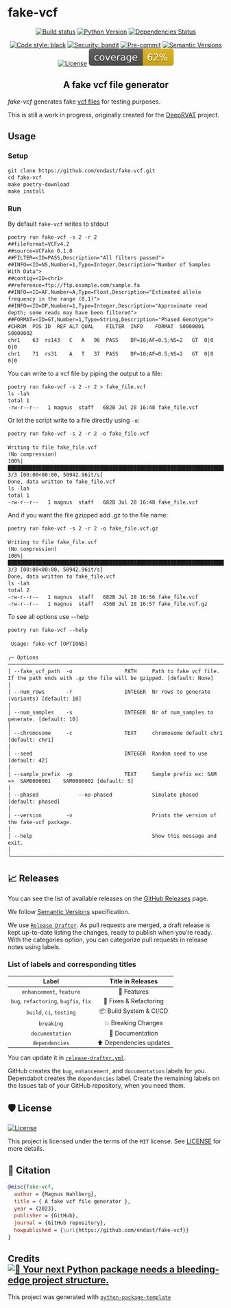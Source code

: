 # fake-vcf

<div align="center">

[![Build status](https://github.com/endast/fake-vcf/workflows/build/badge.svg?branch=master&event=push)](https://github.com/endast/fake-vcf/actions?query=workflow%3Abuild)
[![Python Version](https://img.shields.io/pypi/pyversions/fake-vcf.svg)](https://pypi.org/project/fake-vcf/)
[![Dependencies Status](https://img.shields.io/badge/dependencies-up%20to%20date-brightgreen.svg)](https://github.com/endast/fake-vcf/pulls?utf8=%E2%9C%93&q=is%3Apr%20author%3Aapp%2Fdependabot)

[![Code style: black](https://img.shields.io/badge/code%20style-black-000000.svg)](https://github.com/psf/black)
[![Security: bandit](https://img.shields.io/badge/security-bandit-green.svg)](https://github.com/PyCQA/bandit)
[![Pre-commit](https://img.shields.io/badge/pre--commit-enabled-brightgreen?logo=pre-commit&logoColor=white)](https://github.com/endast/fake-vcf/blob/main/.pre-commit-config.yaml)
[![Semantic Versions](https://img.shields.io/badge/%20%20%F0%9F%93%A6%F0%9F%9A%80-semantic--versions-e10079.svg)](https://github.com/endast/fake-vcf/releases)
[![License](https://img.shields.io/github/license/fake_vcf/fake-vcf)](https://github.com/endast/fake-vcf/blob/main/LICENSE)
![Coverage Report](assets/images/coverage.svg)

## A fake vcf file generator

</div>

*fake-vcf* generates fake [vcf files](https://en.wikipedia.org/wiki/Variant_Call_Format) for testing purposes.

This is still a work in progress, originally created for the [DeepRVAT](https://github.com/PMBio/deeprvat) project. 

## Usage

### Setup

```shell
git clone https://github.com/endast/fake-vcf.git
cd fake-vcf
make poetry-download
make install
```

### Run

By default `fake-vcf` writes to stdout

```shell
poetry run fake-vcf -s 2 -r 2
##fileformat=VCFv4.2
##source=VCFake 0.1.0
##FILTER=<ID=PASS,Description="All filters passed">
##INFO=<ID=NS,Number=1,Type=Integer,Description="Number of Samples With Data">
##contig=<ID=chr1>
##reference=ftp://ftp.example.com/sample.fa
##INFO=<ID=AF,Number=A,Type=Float,Description="Estimated allele frequency in the range (0,1)">
##INFO=<ID=DP,Number=1,Type=Integer,Description="Approximate read depth; some reads may have been filtered">
##FORMAT=<ID=GT,Number=1,Type=String,Description="Phased Genotype">
#CHROM	POS	ID	REF	ALT	QUAL	FILTER	INFO	FORMAT	S0000001	S0000002
chr1	63	rs143	C	A	96	PASS	DP=10;AF=0.5;NS=2	GT	0|0	0|0
chr1	71	rs31	A	T	37	PASS	DP=10;AF=0.5;NS=2	GT	0|0	0|0

```

You can write to a vcf file by piping the output to a file:

```shell
poetry run fake-vcf -s 2 -r 2 > fake_file.vcf
ls -lah
total 1
-rw-r--r--   1 magnus  staff   682B Jul 28 16:48 fake_file.vcf
```

Or let the script write to a file directly using `-o`:

```shell
poetry run fake-vcf -s 2 -r 2 -o fake_file.vcf

Writing to file fake_file.vcf
(No compression)
100%|████████████████████████████████████████████████████████████████████████████████████████████████████████████████████| 3/3 [00:00<00:00, 50942.96it/s]
Done, data written to fake_file.vcf
ls -lah
total 1
-rw-r--r--   1 magnus  staff   682B Jul 28 16:48 fake_file.vcf
```

And if you want the file gzipped add .gz to the file name:

```shell
poetry run fake-vcf -s 2 -r 2 -o fake_file.vcf.gz

Writing to file fake_file.vcf
(No compression)
100%|████████████████████████████████████████████████████████████████████████████████████████████████████████████████████| 3/3 [00:00<00:00, 50942.96it/s]
Done, data written to fake_file.vcf
ls -lah
total 2
-rw-r--r--   1 magnus  staff   682B Jul 28 16:56 fake_file.vcf
-rw-r--r--   1 magnus  staff   436B Jul 28 16:57 fake_file.vcf.gz
```


To see all options use --help

```shell
poetry run fake-vcf --help                   
                                                                                                                                                                                                                                                                                                                      
 Usage: fake-vcf [OPTIONS]                                                                                                                                                                                                                                                                                            
                                                                                                                                                                                                                                                                                                                      
╭─ Options ──────────────────────────────────────────────────────────────────────────────────────────────────────────────────────────────────────────────────────────────────────────────────────────────────────────────────────────────────────────────────────────────────────────────────────────────────────────╮
│ --fake_vcf_path  -o                 PATH     Path to fake vcf file. If the path ends with .gz the file will be gzipped. [default: None]                                                                                                                                                                            │
│ --num_rows       -r                 INTEGER  Nr rows to generate (variants) [default: 10]                                                                                                                                                                                                                          │
│ --num_samples    -s                 INTEGER  Nr of num_samples to generate. [default: 10]                                                                                                                                                                                                                          │
│ --chromosome     -c                 TEXT     chromosome default chr1 [default: chr1]                                                                                                                                                                                                                               │
│ --seed                              INTEGER  Random seed to use [default: 42]                                                                                                                                                                                                                                      │
│ --sample_prefix  -p                 TEXT     Sample prefix ex: SAM =>  SAM0000001    SAM0000002 [default: S]                                                                                                                                                                                                       │
│ --phased             --no-phased             Simulate phased [default: phased]                                                                                                                                                                                                                                     │
│ --version        -v                          Prints the version of the fake-vcf package.                                                                                                                                                                                                                           │
│ --help                                       Show this message and exit.                                                                                                                                                                                                                                           │
╰────────────────────────────────────────────────────────────────────────────────────────────────────────────────────────────────────────────────────────────────────────────────────────────────────────────────────────────────────────────────────────────────────────────────────────────────────────────────────╯
```

## 📈 Releases

You can see the list of available releases on the [GitHub Releases](https://github.com/endast/fake-vcf/releases) page.

We follow [Semantic Versions](https://semver.org/) specification.

We use [`Release Drafter`](https://github.com/marketplace/actions/release-drafter). As pull requests are merged, a draft
release is kept up-to-date listing the changes, ready to publish when you’re ready. With the categories option, you can
categorize pull requests in release notes using labels.

### List of labels and corresponding titles

|               **Label**               |  **Title in Releases**  |
|:-------------------------------------:|:-----------------------:|
|       `enhancement`, `feature`        |       🚀 Features       |
| `bug`, `refactoring`, `bugfix`, `fix` | 🔧 Fixes & Refactoring  |
|       `build`, `ci`, `testing`        | 📦 Build System & CI/CD |
|              `breaking`               |   💥 Breaking Changes   |
|            `documentation`            |    📝 Documentation     |
|            `dependencies`             | ⬆️ Dependencies updates |

You can update it
in [`release-drafter.yml`](https://github.com/endast/fake-vcf/blob/main/.github/release-drafter.yml).

GitHub creates the `bug`, `enhancement`, and `documentation` labels for you. Dependabot creates the `dependencies`
label. Create the remaining labels on the Issues tab of your GitHub repository, when you need them.

## 🛡 License

[![License](https://img.shields.io/github/license/endast/fake-vcf)](https://github.com/endast/fake-vcf/blob/main/LICENSE)

This project is licensed under the terms of the `MIT` license.
See [LICENSE](https://github.com/endast/fake-vcf/blob/main/LICENSE) for more details.

## 📃 Citation

```bibtex
@misc{fake-vcf,
  author = {Magnus Wahlberg},
  title = { A fake vcf file generator },
  year = {2023},
  publisher = {GitHub},
  journal = {GitHub repository},
  howpublished = {\url{https://github.com/endast/fake-vcf}}
}
```

## Credits [![🚀 Your next Python package needs a bleeding-edge project structure.](https://img.shields.io/badge/python--package--template-%F0%9F%9A%80-brightgreen)](https://github.com/TezRomacH/python-package-template)

This project was generated with [`python-package-template`](https://github.com/TezRomacH/python-package-template)
